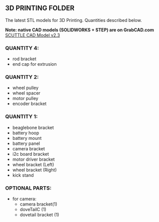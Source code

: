 ## 3D PRINTING FOLDER

The latest STL models for 3D Printing. Quantities described below.

**Note: native CAD models (SOLIDWORKS + STEP) are on GrabCAD.com**
<br>[SCUTTLE CAD Model v2.3](https://grabcad.com/library/scuttle-robot-v2-3-1)

### QUANTITY 4:
* rod bracket
* end cap for extrusion

### QUANTITY 2:
* wheel pulley
* wheel spacer
* motor pulley
* encoder bracket

### QUANTITY 1:
* beaglebone bracket
* battery hoop
* battery mount
* battery panel
* camera bracket
* i2c board bracket
* motor driver bracket
* wheel bracket (Left)
* wheel bracket (Right)
* kick stand

### OPTIONAL PARTS:
* for camera:
  * camera bracket(1)
  * doveTailC (1)
  * dovetail bracket (1)
